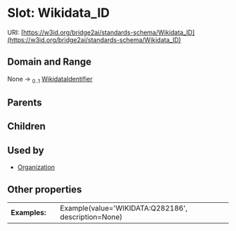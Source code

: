 
# Slot: Wikidata_ID




URI: [https://w3id.org/bridge2ai/standards-schema/Wikidata_ID](https://w3id.org/bridge2ai/standards-schema/Wikidata_ID)


## Domain and Range

None &#8594;  <sub>0..1</sub> [WikidataIdentifier](types/WikidataIdentifier.md)

## Parents


## Children


## Used by

 * [Organization](Organization.md)

## Other properties

|  |  |  |
| --- | --- | --- |
| **Examples:** | | Example(value='WIKIDATA:Q282186', description=None) |

